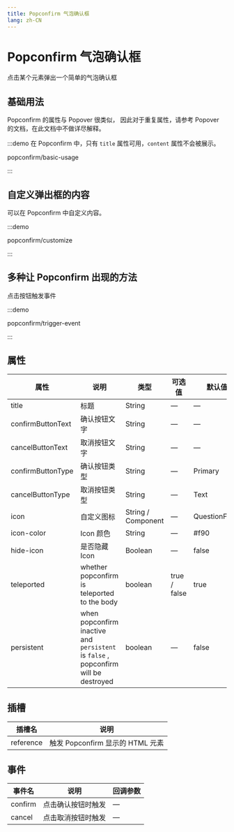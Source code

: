 ```yaml
---
title: Popconfirm 气泡确认框
lang: zh-CN
---
```


# Popconfirm 气泡确认框

点击某个元素弹出一个简单的气泡确认框

## 基础用法

Popconfirm 的属性与 Popover 很类似， 因此对于重复属性，请参考 Popover 的文档，在此文档中不做详尽解释。

:::demo 在 Popconfirm 中，只有 `title` 属性可用，`content` 属性不会被展示。

popconfirm/basic-usage

:::

## 自定义弹出框的内容

可以在 Popconfirm 中自定义内容。

:::demo

popconfirm/customize

:::

## 多种让 Popconfirm 出现的方法

点击按钮触发事件

:::demo

popconfirm/trigger-event

:::

## 属性

| 属性              | 说明                                                                                | 类型               | 可选值       | 默认值         |
| ----------------- | ----------------------------------------------------------------------------------- | ------------------ | ------------ | -------------- |
| title             | 标题                                                                                | String             | —            | —              |
| confirmButtonText | 确认按钮文字                                                                        | String             | —            | —              |
| cancelButtonText  | 取消按钮文字                                                                        | String             | —            | —              |
| confirmButtonType | 确认按钮类型                                                                        | String             | —            | Primary        |
| cancelButtonType  | 取消按钮类型                                                                        | String             | —            | Text           |
| icon              | 自定义图标                                                                          | String / Component | —            | QuestionFilled |
| icon-color        | Icon 颜色                                                                           | String             | —            | #f90           |
| hide-icon         | 是否隐藏 Icon                                                                       | Boolean            | —            | false          |
| teleported        | whether popconfirm is teleported to the body                                        | boolean            | true / false | true           |
| persistent        | when popconfirm inactive and `persistent` is `false` , popconfirm will be destroyed | boolean            | —            | false          |

## 插槽

| 插槽名    | 说明                             |
| --------- | -------------------------------- |
| reference | 触发 Popconfirm 显示的 HTML 元素 |

## 事件

| 事件名  | 说明               | 回调参数 |
| ------- | ------------------ | -------- |
| confirm | 点击确认按钮时触发 | —        |
| cancel  | 点击取消按钮时触发 | —        |

